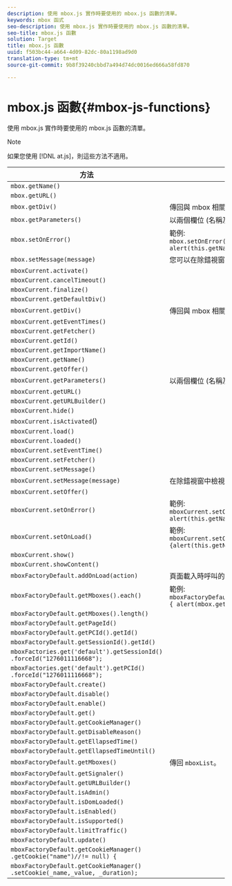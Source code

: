 ```yaml
---
description: 使用 mbox.js 實作時要使用的 mbox.js 函數的清單。
keywords: mbox 函式
seo-description: 使用 mbox.js 實作時要使用的 mbox.js 函數的清單。
seo-title: mbox.js 函數
solution: Target
title: mbox.js 函數
uuid: f503bc44-a664-4d09-82dc-80a1198ad9d0
translation-type: tm+mt
source-git-commit: 9b8f39240cbbd7a494d74dc0016ed666a58fd870

---
```



# mbox.js 函數{#mbox-js-functions}

使用 mbox.js 實作時要使用的 mbox.js 函數的清單。

>[!NOTE]
>
>如果您使用 [!DNL at.js]，則這些方法不適用。

| 方法 | 附註 |
|--- |--- |
| `mbox.getName()` |
| `mbox.getURL()` |
| `mbox.getDiv()` | 傳回與 mbox 相關聯的 div (包含預設內容或選件) |
| `mbox.getParameters()` | 以兩個欄位 (名稱及值) 組成之參數的陣列 |
| `mbox.setOnError()` | 範例:<br>`mbox.setOnError(function() { alert(this.getName() +" had error"});` |
| `mbox.setMessage(message)` | 您可以在除錯視窗中看到訊息。 |
| `mboxCurrent.activate()` |
| `mboxCurrent.cancelTimeout()` |
| `mboxCurrent.finalize()` |
| `mboxCurrent.getDefaultDiv()` |
| `mboxCurrent.getDiv()` | 傳回與 mbox 相關聯的 div (包含預設內容或選件) |
| `mboxCurrent.getEventTimes()` |
| `mboxCurrent.getFetcher()` |
| `mboxCurrent.getId()` |
| `mboxCurrent.getImportName()` |
| `mboxCurrent.getName()` |
| `mboxCurrent.getOffer()` |
| `mboxCurrent.getParameters()` | 以兩個欄位 (名稱及值) 組成之參數的陣列。 |
| `mboxCurrent.getURL()` |
| `mboxCurrent.getURLBuilder()` |
| `mboxCurrent.hide()` |
| `mboxCurrent.isActivated`() |
| `mboxCurrent.load()` |
| `mboxCurrent.loaded()` |
| `mboxCurrent.setEventTime()` |
| `mboxCurrent.setFetcher()` |
| `mboxCurrent.setMessage()` |
| `mboxCurrent.setMessage(message)` | 在除錯視窗中檢視訊息。 |
| `mboxCurrent.setOffer()` |
| `mboxCurrent.setOnError()` | 範例:<br>`mboxCurrent.setOnError(function(){ alert(this.getName() +" had error"});` |
| `mboxCurrent.setOnLoad()` | 範例:<br>`mboxCurrent.setOnLoad(function(){alert(this.getName()+" loaded")});` |
| `mboxCurrent.show()` |
| `mboxCurrent.showContent()` |
| `mboxFactoryDefault.addOnLoad(action)` | 頁面載入時呼叫的動作。 |
| `mboxFactoryDefault.getMboxes().each()` | 範例:<br>`mboxFactoryDefault.getMboxes().each(function() { alert(mbox.getName()) };` |
| `mboxFactoryDefault.getMboxes().length()` |
| `mboxFactoryDefault.getPageId()` |
| `mboxFactoryDefault.getPCId().getId()` |
| `mboxFactoryDefault.getSessionId().getId()` |
| `mboxFactories.get('default').getSessionId()​.forceId("1276011116668");` |
| `mboxFactories.get('default').getPCId()​.forceId("1276011116668");` |
| `mboxFactoryDefault.create()` |
| `mboxFactoryDefault.disable()` |
| `mboxFactoryDefault.enable()` |
| `mboxFactoryDefault.get()` |
| `mboxFactoryDefault.getCookieManager()` |
| `mboxFactoryDefault.getDisableReason()` |
| `mboxFactoryDefault.getEllapsedTime()` |
| `mboxFactoryDefault.getEllapsedTimeUntil()` |
| `mboxFactoryDefault.getMboxes()` | 傳回 `mboxList`。 |
| `mboxFactoryDefault.getSignaler()` |
| `mboxFactoryDefault.getURLBuilder()` |
| `mboxFactoryDefault.isAdmin()` |
| `mboxFactoryDefault.isDomLoaded()` |
| `mboxFactoryDefault.isEnabled()` |
| `mboxFactoryDefault.isSupported()` |
| `mboxFactoryDefault.limitTraffic()` |
| `mboxFactoryDefault.update()` |
| `mboxFactoryDefault.getCookieManager()​.getCookie("name")//!= null) {` |
| `mboxFactoryDefault.getCookieManager()​.setCookie(_name,_value, _duration);` |